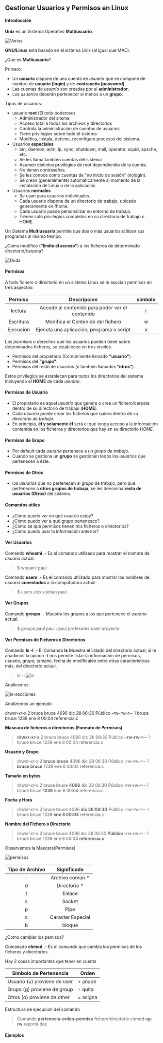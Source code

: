 ## Gestionar Usuarios y Permisos en Linux ##

#### Introducción

**Unix** es un Sistema Operativo **Multiusuario**.

![Varios][1]

**GNU/Linux** está basado en el sistema Unix (al igual que MAC).

¿Que es **Multiusuario**?

Primero:

* Un **usuario** dispone de una cuenta de *usuario* que se compone de nombre de **usuario (login)** y de **contraseña (password)**.
* Las cuentas de *usuario* son creadas por el **administrador**.
* Los *usuarios* deberán pertenecer al menos a un **grupo**.

Tipos de usuarios:

* usuario **root** (El todo poderoso)
	* Administrador del sitema
	* Acceso total a todos los archivos y directorios
	* Controla la administración de cuentas de usuarios
	* Tiene privilegios sobre todo el sistema 
	* Modifica, instala, detiene, reconfigura procesos del sistema.
* Usuarios **especiales**
	*  bin, daemon, adm, lp, sync, shutdown, mail, operator, squid, apache, etc.
	* Se les llama también cuentas del sistema
	* Asumen distintos privilegios de root dependiendio de la cuenta.
	* No tienen contraseñas.
	* Se les conoce como cuentas de "no inicio de sesión" (nologin).
	* Se crean (generalmente) automáticamente al momento de la instalación de Linux o de la aplicación.
* Usuarios **normales**
	* Se usan para usuarios individuales.
	* Cada usuario dispone de un directorio de trabajo, ubicado generalmente en /home.
	* Cada usuario puede personalizar su entorno de trabajo.
	* Tienen solo privilegios completos en su directorio de trabajo o HOME.

Un Sistema **Multiusuario** permite que dos o más usuarios utilicen sus programas al mismo tiempo.

¿Como modifico (**"limito el acceso"**) a los ficheros de determinado directorio/carpeta?

![Duda][2]

#### Permisos

A todo fichero o directorio en un sistema Linux se le asocian permisos en tres aspectos:

| Permiso | Descripcion | simbolo |
| :------: | :-------: | :------: |
| lectura | Accede al contenido para poder ver el contenido | r |
| Escritura | Modifica el Contenido del fichero | w |
| Ejecución | Ejecuta una aplicación, programa o script | x |

Los *permisos* o *derechos* que los usuarios pueden tener sobre determinados ficheros, se establecen en tres niveles.

* Permisos del propietario (Comúnmente llamado **"usuario"**).
* Permisos del **"grupo"**.
* Permisos del resto de usuarios (o también llamados **“otros”**).

Estos privilegios se establecen para todos los directorios del sistema incluyendo el **HOME** de cada *usuario*.

#### Permisos de Usuario
* El propietario es aquel *usuario* que genera o crea un fichero/carpeta dentro de su directorio de trabajo (**HOME**).
* Cada *usuario* puede crear los ficheros que quiera dentro de su *directorio de trabajo*.
* En principio, **él y solamente él** será el que tenga acceso a la información contenida en los ficheros y directorios que hay en su directorio *HOME*.
#### Permisos de Grupo
* Por default cada *usuario* pertenece a un *grupo de trabajo*. 
* Cuando se gestiona un **grupo** se gestionan todos los *usuarios* que pertenecen a éste. 

#### Permisos de Otros

* los *usuarios* que no pertenecen al *grupo* de trabajo, pero que pertenecen a **otros grupos de trabajo**, se les denomina **resto de usuarios (Otros)** del sistema.

#### Comandos utiles

* ¿Cómo puedo ver en qué usuario estoy?
* ¿Cómo puedo ver a qué grupo pertenesco?
* ¿Cómo sé qué permisos tienen mis ficheros o directorios?
* ¿Cómo puedo usar la información anterior?

#### Ver Usuarios

Comando **whoami** .- Es el comando utilizado para mostrar el nombre de *usuario* actual.
> $ whoami
> paul

Comando **users** .- Es el comando utilizado para mostrar los nombres de *usuario* **conectados** a la computadora actual.
> $ users
> alexis johan paul

#### Ver Grupos

Comando **groups** .- Muestra los grupos a los que pertenece el *usuario* actual.

> $ groups paul 
> paul : paul profesores uami proyecto

#### Ver Permisos de Ficheros o Directorios

Comando **ls -l** .- El Comando **ls** Muestra el listado del directorio actual; si le añadimos la opcion **-l** nos permite listar la información de permisos, usuario, grupo, tamaño, fecha de modificaión entre otras caracteristicas más, del directorio actual.

> ls -l 
![ls][3]

Analicemos: 

![ls-secciones][4]

Analizemos un ejemplo: 

 drwxr-xr-x 2  bruce  bruce  4096  dic  28  06:30   Público
 -rw-rw-r\--  1  bruce  bruce  1239  ene 8   00:04   referencia.c

**Mascara de ficheros o directorios (Formato de Permisos)**
> **drwxr-xr-x** 2  bruce  bruce  4096  dic  28  06:30   Público
> **-rw-rw-r\--**  1  bruce  bruce  1239  ene 8  00:04   referencia.c

**Usuario y Grupo**
> drwxr-xr-x 2  **bruce  bruce**  4096  dic  28  06:30   Público
> -rw-rw-r\--  1  **bruce  bruce**  1239  ene 8  00:04   referencia.c

**Tamaño en bytes**
> drwxr-xr-x 2  bruce  bruce  **4096**  dic  28  06:30   Público
> -rw-rw-r\--  1  bruce  bruce  **1239**  ene 8  00:04   referencia.c

**Fecha y Hora**
> drwxr-xr-x 2  bruce  bruce  4096  **dic  28  06:30**   Público
> -rw-rw-r\--  1  bruce  bruce  1239  **ene 8  00:04**   referencia.c

**Nombre del Fichero o Directorio**
> drwxr-xr-x 2  bruce  bruce  4096  dic  28  06:30  **Público**
> -rw-rw-r\--  1  bruce  bruce  1239  ene 8  00:04   **referencia.c**

Observemos la Mascara(Permisos) 

![permisos][5]

| Tipo de Archivo | Significado |
| :----: | :----: |
| - | Archivo común * |
| d | Directorio * |
| l | Enlace |
| s | Socket |
| p | Pipe |
| c | Caracter Especial |
| b | bloque |

¿Como cambiar los pemisos?

Comanado **chmod** .- Es el comando que cambia los permisos de los ficheros y directorios.

Hay 2 cosas importantes que tener en cuenta

|Simbolo de Pertenencia | Orden |
|----- | ------|
| Usuario (u) proviene de user | + añade |
| Grupo (g) proviene de group | - quita |
| Otros (o) proviene de other | = asigna |

Estructura de ejecucion del comando 

> Comando **pertenecia-orden-permiso** fichero/directorio
> chmod **ug-rw** reporte.doc

#### Ejemplos

[1]: Imagenes/ok.png
[2]: Imagenes/duda.png
[3]: Imagenes/ls.jpg
[4]: Imagenes/ls-secciones.jpg 
[5]: Imagenes/permisos.jpg